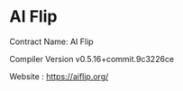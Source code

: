 # AI Flip
Contract Name: AI Flip

Compiler Version v0.5.16+commit.9c3226ce

Website : https://aiflip.org/

